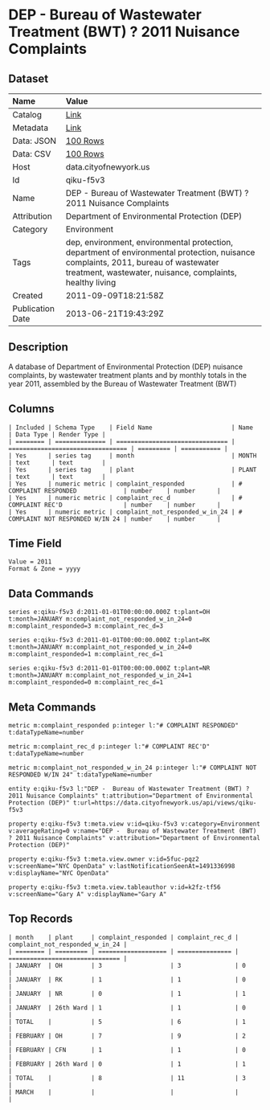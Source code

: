 # DEP - Bureau of Wastewater Treatment (BWT) ? 2011 Nuisance Complaints

## Dataset

| Name | Value |
| :--- | :---- |
| Catalog | [Link](https://catalog.data.gov/dataset/dep-bureau-of-wastewater-treatment-bwt-2011-nuisance-complaints-2af25) |
| Metadata | [Link](https://data.cityofnewyork.us/api/views/qiku-f5v3) |
| Data: JSON | [100 Rows](https://data.cityofnewyork.us/api/views/qiku-f5v3/rows.json?max_rows=100) |
| Data: CSV | [100 Rows](https://data.cityofnewyork.us/api/views/qiku-f5v3/rows.csv?max_rows=100) |
| Host | data.cityofnewyork.us |
| Id | qiku-f5v3 |
| Name | DEP - Bureau of Wastewater Treatment (BWT) ? 2011 Nuisance Complaints |
| Attribution | Department of Environmental Protection (DEP) |
| Category | Environment |
| Tags | dep, environment, environmental protection, department of environmental protection, nuisance complaints, 2011, bureau of wastewater treatment, wastewater, nuisance, complaints, healthy living |
| Created | 2011-09-09T18:21:58Z |
| Publication Date | 2013-06-21T19:43:29Z |

## Description

A database of Department of Environmental Protection (DEP) nuisance complaints, by wastewater treatment plants and by monthly totals in the year 2011, assembled by the Bureau of Wastewater Treatment (BWT)

## Columns

```ls
| Included | Schema Type    | Field Name                      | Name                              | Data Type | Render Type |
| ======== | ============== | =============================== | ================================= | ========= | =========== |
| Yes      | series tag     | month                           | MONTH                             | text      | text        |
| Yes      | series tag     | plant                           | PLANT                             | text      | text        |
| Yes      | numeric metric | complaint_responded             | # COMPLAINT RESPONDED             | number    | number      |
| Yes      | numeric metric | complaint_rec_d                 | # COMPLAINT REC'D                 | number    | number      |
| Yes      | numeric metric | complaint_not_responded_w_in_24 | # COMPLAINT NOT RESPONDED W/IN 24 | number    | number      |
```

## Time Field

```ls
Value = 2011
Format & Zone = yyyy
```

## Data Commands

```ls
series e:qiku-f5v3 d:2011-01-01T00:00:00.000Z t:plant=OH t:month=JANUARY m:complaint_not_responded_w_in_24=0 m:complaint_responded=3 m:complaint_rec_d=3

series e:qiku-f5v3 d:2011-01-01T00:00:00.000Z t:plant=RK t:month=JANUARY m:complaint_not_responded_w_in_24=0 m:complaint_responded=1 m:complaint_rec_d=1

series e:qiku-f5v3 d:2011-01-01T00:00:00.000Z t:plant=NR t:month=JANUARY m:complaint_not_responded_w_in_24=1 m:complaint_responded=0 m:complaint_rec_d=1
```

## Meta Commands

```ls
metric m:complaint_responded p:integer l:"# COMPLAINT RESPONDED" t:dataTypeName=number

metric m:complaint_rec_d p:integer l:"# COMPLAINT REC'D" t:dataTypeName=number

metric m:complaint_not_responded_w_in_24 p:integer l:"# COMPLAINT NOT RESPONDED W/IN 24" t:dataTypeName=number

entity e:qiku-f5v3 l:"DEP -  Bureau of Wastewater Treatment (BWT) ? 2011 Nuisance Complaints" t:attribution="Department of Environmental Protection (DEP)" t:url=https://data.cityofnewyork.us/api/views/qiku-f5v3

property e:qiku-f5v3 t:meta.view v:id=qiku-f5v3 v:category=Environment v:averageRating=0 v:name="DEP -  Bureau of Wastewater Treatment (BWT) ? 2011 Nuisance Complaints" v:attribution="Department of Environmental Protection (DEP)"

property e:qiku-f5v3 t:meta.view.owner v:id=5fuc-pqz2 v:screenName="NYC OpenData" v:lastNotificationSeenAt=1491336998 v:displayName="NYC OpenData"

property e:qiku-f5v3 t:meta.view.tableauthor v:id=k2fz-tf56 v:screenName="Gary A" v:displayName="Gary A"
```

## Top Records

```ls
| month    | plant     | complaint_responded | complaint_rec_d | complaint_not_responded_w_in_24 | 
| ======== | ========= | =================== | =============== | =============================== | 
| JANUARY  | OH        | 3                   | 3               | 0                               | 
| JANUARY  | RK        | 1                   | 1               | 0                               | 
| JANUARY  | NR        | 0                   | 1               | 1                               | 
| JANUARY  | 26th Ward | 1                   | 1               | 0                               | 
| TOTAL    |           | 5                   | 6               | 1                               | 
| FEBRUARY | OH        | 7                   | 9               | 2                               | 
| FEBRUARY | CFN       | 1                   | 1               | 0                               | 
| FEBRUARY | 26th Ward | 0                   | 1               | 1                               | 
| TOTAL    |           | 8                   | 11              | 3                               | 
| MARCH    |           |                     |                 |                                 | 
```